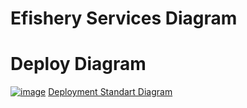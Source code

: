 # Efishery Services Diagram

# Deploy Diagram
<a href="https://ibb.co/1Tb3z4W"><img src="https://i.ibb.co/5L2dKJH/image.png" alt="image" border="0"></a>
[Deployment Standart Diagram](https://app.diagrams.net/?lightbox=1&highlight=0000ff&edit=_blank&layers=1&nav=1&title=Deploy.png#R1Znfd5owFMf/Gh%2b7AwRQH63Vrjvr6pnnrNvTTgq3kBWIJ4aq%2b%2bsXJKAkdKWtNvbJ5BLy4/O9JPfGHhqn60uGF/E1DSHpOVa47qGLnuPYyLPFT2HZlJahg0pDxEgoG%2b0Mc/IXpNGS1pyEsGw05JQmnCyaxoBmGQS8YcOM0VWz2T1NmqMucASaYR7gRLfekpDHpXXgWTv7ZyBRXI1sW/JJiqvG0rCMcUhXeyY06aExo5SXpXQ9hqSAV3Ep35s%2b8bSeGIOMd3khn6WTqX/r3DycLUaW9Xv2hf84G5S9POIklwueAg9ikkXCOgf2SAIQpRURi3Gsyxu5FL6p%2bDCaZyEUQ1g9dL6KCYf5AgfF05XwCGGLeZqImi2KcjBgHNZPrsKu2QinApoCZxvRRL7gIYlT%2blNfVlc7cWri8Z4wbmXE0iGiuusdM1GQ2F6A0NYQjhNSrMY0KuQ2USEdld2Gyj8WKVcjNcq3flU7mp%2bIOZzfMVGKipL0u29iW/n0Z/k2ojghUSbKgcAH7DCIFcL2oMUbUQtiZ3gsxp7G%2bDvgUFhGsyud7y0TyKqHpr/svgLTNe2vvsbymmYRvTjXWIm9fVEUg01CBDT2PLC7ku7Xu9qAg4doy/wm56IXOBxZ2/EaZL0Wsn4L2MGxwPY1sFeZqF9DSrfzHuMgBvMOOVD2T%2bMbaBUU7YGLOV8YJ6WeNLZvnJR%2bKp8EKdWn2j7FdyblfNgTY9jc1uqcwRxLpLGc3JNlDNtZnwIyNXz2PePM9KhwyqBwsXHOxLKCU0HXd04OnR7saZQgC0dFGixqGS2CCp0KhFoKrDARPdKcBdDhaOKYRcD/17Ad8h5Er4VhZWOQYE4em/NtAytHmFFSZGL1QaXGmEjRplynfGs/mVY6chVnUEOlEoPWz1bmetVvUF7P240p73cU3jUpvK3o5aoJWFfhbcWDXPedlR%2bejvKDrp%2b81TMovWs1FauvjF78zXtKR%2bqV0pGld/SY9mXSw5rwn8V5%2bcmTtV/y9CzKF%2bv9ykZWDnlEVPe3z/nLwKS7%2bIq7uK91F19xF%2b0G8tjuogf2xnaKKjB%2bfqswGh64yubuq6FbV%2b09NVa031l7PRExp737IbT3lczcVw/2rtr3lRTLU0ONY2uvJ1TGtO8svdEIAdlNxdBrpUe%2bEiEcTHpR3f1TWDbf/d%2bKJv8A)
